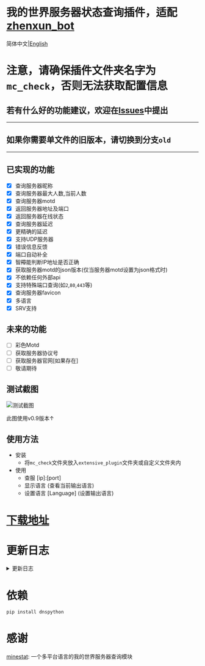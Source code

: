 # 我的世界服务器状态查询插件，适配[zhenxun_bot](https://github.com/hibikier/zhenxun_bot)

简体中文|[English](README_en.md)

# 注意，请确保插件文件夹名字为`mc_check`，否则无法获取配置信息

## 若有什么好的功能建议，欢迎在[Issues](https://github.com/molanp/zhenxun_chafu_Minecraft/issues)中提出
***
## 如果你需要单文件的旧版本，请切换到分支`old`
***
## 已实现的功能

- [x] 查询服务器昵称
- [x] 查询服务器最大人数,当前人数
- [x] 查询服务器motd
- [x] 返回服务器地址及端口
- [x] 返回服务器在线状态
- [x] 查询服务器延迟
- [x] 更精确的延迟
- [x] 支持UDP服务器
- [x] 错误信息反馈
- [x] 端口自动补全
- [x] 智~~障~~能判断IP地址是否正确
- [x] 获取服务器motd的json版本(仅当服务器motd设置为json格式时)
- [x] 不依赖任何外部api
- [x] 支持特殊端口查询(如`2`,`80`,`443`等)
- [x] 查询服务器favicon
- [x] 多语言
- [x] SRV支持

## 未来的功能

- [ ] 彩色Motd
- [ ] 获取服务器协议号
- [ ] 获取服务器官网[如果存在]
- [ ] 敬请期待

## 测试截图

![测试截图](https://user-images.githubusercontent.com/104612722/210684756-883da1c2-44a5-4119-8c50-647a527aa68f.png)

此图使用v0.9版本↑
<!--图片地址：https://user-images.githubusercontent.com/104612722/210684756-883da1c2-44a5-4119-8c50-647a527aa68f.png-->

## 使用方法
- 安装
  - 将`mc_check`文件夹放入`extensive_plugin`文件夹或自定义文件夹内
- 使用
  - 查服 [ip]:[port]
  - 显示语言 (查看当前输出语言)
  - 设置语言 [Language] (设置输出语言)

# [下载地址](https://github.com/molanp/zhenxun_chafu_Minecraft/releases)

# 更新日志
<details>
<summary>更新日志</summary>

## 2024/08/12

适配dev版本真寻

## 2023/11/01
### v1.5
修复SRV解析

## 2023/02/22
### v1.3
[添加对Query / GamSpot4 / UT3协议的支持](https://github.com/FragLand/minestat/pull/166)

## 2023/02/05
### v1.2
SRV解析支持

## 2023/01/14
### v1.1
socket返回值进行容错处理
多语言文件配置

## 2023/01/12
支持发送favicon

## 2023/01/08
### v1.0
删除外置依赖，使用本地依赖
不再依赖外部api

## 2023/01/05
### v0.9
更改命令触发规则，无参数时提示输入

## 2022/12/26
### v0.8
更换基岩版查服api，使用国内api源

## 2022/11/14
### v0.7
统一输入格式

优化代码逻辑

规范变量名

对api调用进行限制

取消了超时判断，但可能会造成响应时间变长

若频繁报错则可能遇到了网络波动(基岩版查服api站点不稳定)，请尝试重启bot

输入时若`ip`后若无端口(且无`:`)，自动使用默认端口[25565/19132]
## 2022/11/13
### v0.6-plus
支持发送错误信息

支持查询UDP协议服务器
### v0.6[beta内部测试]
支持查询UDP服务器,但命令冲突[已修复]
## 2022/11/12
### v0.5
更精确的服务器延迟
## 2022/11/09
### v0.4-fix[releases中第一个版本]
重命名文件
### v0.4
修复favicon不存在造成的消息发送失败问题
### v0.3
支持发送favicon

更灵敏的触发
## 2022/10/31
### vfix-0.2
更新usage
## 2022/10/25
### v0.1[标签new,初版本]
支持查询JAVA服务器

支持发送延迟

</details>

# 依赖
```powershell
pip install dnspython
```

# 感谢
[minestat](https://github.com/FragLand/minestat): 一个多平台语言的我的世界服务器查询模块
